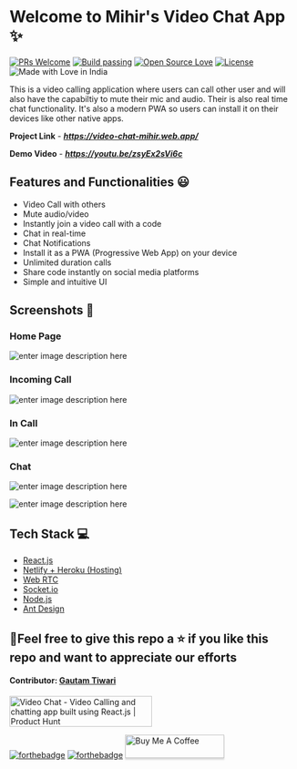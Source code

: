 # Welcome to Mihir's Video Chat App ✨


[![PRs Welcome](https://img.shields.io/badge/PRs-welcome-brightgreen.svg?style=flat-square)]( https://video-chat-mihir.vercel.app/)&nbsp;[![Build passing](https://img.shields.io/badge/Build-Passing-brightgreen.svg?style=flat-square)]( https://video-chat-mihir.vercel.app/)&nbsp;[![Open Source Love](https://badges.frapsoft.com/os/v1/open-source.svg?v=102)]( https://video-chat-mihir.vercel.app/)&nbsp;[![License](https://img.shields.io/badge/license-MIT-brightgreen)]( https://video-chat-mihir.vercel.app/)&nbsp;![Made with Love in India](https://madewithlove.org.in/badge.svg)


This is a video calling application where users can call other user and will also have the capabiltiy to mute their mic and audio. Their is also real time chat functionality.
It's also a modern PWA so users can install it on their devices like other native apps.

**Project Link** - ***https://video-chat-mihir.web.app/***


**Demo Video** - ***https://youtu.be/zsyEx2sVi6c***

## Features and Functionalities 😃

- Video Call with others
- Mute audio/video
- Instantly join a video call with a code
- Chat in real-time
- Chat Notifications
- Install it as a PWA (Progressive Web App) on your device
- Unlimited duration calls
- Share code instantly on social media platforms
- Simple and intuitive UI

## Screenshots 📸

### Home Page

![enter image description here](https://user-images.githubusercontent.com/48746544/115701626-9b838e00-a385-11eb-8a07-214ca0b9f327.png)

### Incoming Call

![enter image description here](https://user-images.githubusercontent.com/48746544/115701844-d8e81b80-a385-11eb-91cf-014b23e24ae4.png)

### In Call

![enter image description here](https://user-images.githubusercontent.com/48746544/115702841-07b2c180-a387-11eb-897e-f19abefafef5.png)

### Chat

![enter image description here](https://user-images.githubusercontent.com/48746544/115702929-24e79000-a387-11eb-906c-704608263da4.png)

![enter image description here](https://user-images.githubusercontent.com/48746544/115703177-709a3980-a387-11eb-8d9d-15ddf3b66a25.png)

## Tech Stack 💻

- [React.js](https://reactjs.org/)
- [Netlify + Heroku (Hosting)](https://www.netlify.com/)
- [Web RTC](https://github.com/webrtc)
- [Socket.io](https://socket.io/)
- [Node.js](https://nodejs.org/en/)
- [Ant Design](https://ant.design/)


## 🤩Feel free to give this repo a ⭐ if you like this repo and want to appreciate our efforts
#### Contributor: [Gautam Tiwari](https://linkedin.com/in/gautamtiwari003)

<a href="https://www.producthunt.com/posts/video-chat?utm_source=badge-featured&utm_medium=badge&utm_souce=badge-video-chat" target="_blank"><img src="https://api.producthunt.com/widgets/embed-image/v1/featured.svg?post_id=295383&theme=light" alt="Video Chat - Video Calling and chatting app built using React.js | Product Hunt" style="width: 250px; height: 54px;" width="250" height="54" />

[![forthebadge](https://forthebadge.com/images/badges/built-with-love.svg)](https://forthebadge.com)
[![forthebadge](https://forthebadge.com/images/badges/built-by-developers.svg)](https://forthebadge.com)
<a href="https://www.buymeacoffee.com/mihir0699" target="_blank">
<img src="https://www.buymeacoffee.com/assets/img/custom_images/orange_img.png" alt="Buy Me A Coffee" style="height: 41px !important;width: 174px !important;box-shadow: 0px 3px 2px 0px rgba(190, 190, 190, 0.5) !important;-webkit-box-shadow: 0px 3px 2px 0px rgba(190, 190, 190, 0.5) !important;" ></a>
